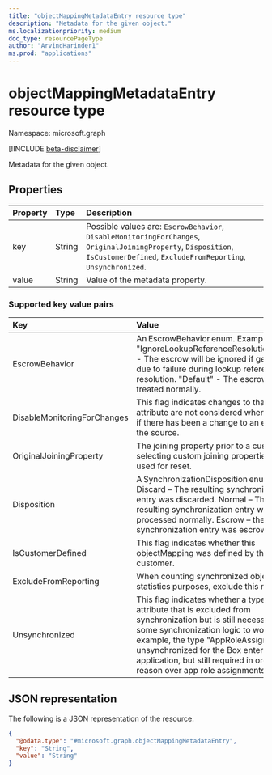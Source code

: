 ```yaml
---
title: "objectMappingMetadataEntry resource type"
description: "Metadata for the given object."
ms.localizationpriority: medium
doc_type: resourcePageType
author: "ArvindHarinder1"
ms.prod: "applications"
---
```


# objectMappingMetadataEntry resource type

Namespace: microsoft.graph

[!INCLUDE [beta-disclaimer](../../includes/beta-disclaimer.md)]

Metadata for the given object.

## Properties
| Property	   | Type	|Description|
|:---------------|:--------|:----------|
|key|String|Possible values are: `EscrowBehavior`, `DisableMonitoringForChanges`, `OriginalJoiningProperty`, `Disposition`, `IsCustomerDefined`, `ExcludeFromReporting`, `Unsynchronized`. |
|value|String|Value of the metadata property.|

### Supported key value pairs
| Key	   |Value|
|:---------------|:----------|
|EscrowBehavior|An EscrowBehavior enum. Example value: "IgnoreLookupReferenceResolutionFailure” - The escrow will be ignored if generated due to failure during lookup reference resolution. "Default" - The escrow will be treated normally.  |
|DisableMonitoringForChanges | This flag indicates changes to that attribute are not considered when deciding if there has been a change to an entry in the source.  |
|OriginalJoiningProperty  |The joining property prior to a customer selecting custom joining properties. This is used for reset.  |
|Disposition |A SynchronizationDisposition enum. Discard – The resulting synchronization entry was discarded. Normal – The resulting synchronization entry was processed normally. Escrow – the resulting synchronization entry was escrowed.  |
|IsCustomerDefined |This flag indicates whether this objectMapping was defined by the customer.  |
|ExcludeFromReporting  |When counting synchronized objects for statistics purposes, exclude this mapping. |
|Unsynchronized |This flag indicates whether a type or attribute that is excluded from synchronization but is still necessary for some synchronization logic to work. For example, the type "AppRoleAssignment" is unsynchronized for the Box enterprise application, but still required in order to reason over app role assignments.  |

## JSON representation

The following is a JSON representation of the resource.
<!-- {
  "blockType": "resource",
  "@odata.type": "microsoft.graph.objectMappingMetadataEntry"
}
-->
``` json
{
  "@odata.type": "#microsoft.graph.objectMappingMetadataEntry",
  "key": "String",
  "value": "String"
}
```

<!-- uuid: 8fcb5dbc-d5aa-4681-8e31-b001d5168d79
2015-10-25 14:57:30 UTC -->
<!--
{
  "type": "#page.annotation",
  "description": "metadataEntry resource",
  "keywords": "",
  "section": "documentation",
  "tocPath": "",
  "suppressions": []
}
-->


